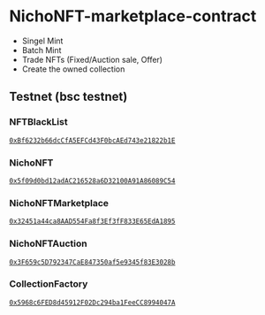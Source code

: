 ﻿# NichoNFT-marketplace-contract
 - Singel Mint
 - Batch Mint
 - Trade NFTs (Fixed/Auction sale, Offer)
 - Create the owned collection

## Testnet (bsc testnet)
### NFTBlackList 
[```0xBf6232b66dcCfA5EFCd43F0bcAEd743e21822b1E```](https://testnet.bscscan.com/address/0xBf6232b66dcCfA5EFCd43F0bcAEd743e21822b1E)
### NichoNFT 
[```0x5f09d0bd12adAC216528a6D32100A91A86089C54```](https://testnet.bscscan.com/address/0x5f09d0bd12adAC216528a6D32100A91A86089C54)
### NichoNFTMarketplace 
[```0x32451a44ca8AAD554Fa8f3Ef3fF833E65EdA1895```](https://testnet.bscscan.com/address/0x32451a44ca8AAD554Fa8f3Ef3fF833E65EdA1895)
### NichoNFTAuction 
[```0x3F659c5D792347CaE847350af5e9345f83E3028b```](https://testnet.bscscan.com/address/0x3F659c5D792347CaE847350af5e9345f83E3028b)
### CollectionFactory 
[```0x5968c6FED8d45912F02Dc294ba1FeeCC8994047A```](https://testnet.bscscan.com/address/0x5968c6FED8d45912F02Dc294ba1FeeCC8994047A)